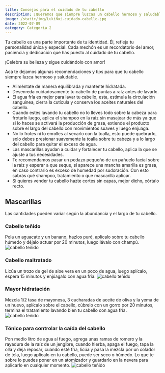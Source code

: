 ```yaml
---
title: Consejos para el cuidado de tu cabello
description: ¡Queremos que siempre luzcas un cabello hermoso y saludable! Por eso, te compartimos algunos consejos que te ayudarán a cuidarlo y mantenerlo fuerte a pesar de los factores externos como el clima, la temperatura y los tratamientos a los que se expone. ¡No dudes en ponerlos en práctica!
image: /static/img/LukiNui-cuidado-cabello.jpg
date: 2022-07-09
category: Categoría 2
---
```

Tu cabello es una parte importante de tu identidad. Él, refleja tu personalidad única y especial. Cada mechón es un recordatorio del amor, paciencia y dedicación que has puesto al cuidado de tu cabello.

¡Celebra su belleza y sigue cuidándolo con amor!

Acá te dejamos algunas recomendaciones y tips para que tu cabello siempre luzca hermoso y saludable.

- Aliméntate de manera equilibrada y mantente hidratada.
- Desenreda cuidadosamente tu cabello de puntas a raíz antes de lavarlo.
- El agua fría es mejor para lavar tu cabello, esta, estimula la circulación sanguínea, cierra la cutícula y conserva los aceites naturales del cabello.
- Cuando estés lavando tu cabello no lo lleves todo sobre la cabeza para frotarlo luego, aplica el shampoo en la raiz sin masajear de más ya que si lo haces se activará la producción de grasa, extiende el producto sobre el largo del cabello con movimientos suaves y luego enjuaga.
- No lo frotes ni lo enrolles al secarlo con la toalla, esto puede quebrarlo, solo debes presionar suavemente la toalla sobre tu cabeza y a lo largo del cabello para quitar el exceso de agua.
- Las mascarillas ayudan a cuidar y fortalecer tu cabello, aplica la que se ajuste a tus necesidades.
- Te recomendamos pasar un pedazo pequeño de un pañuelo facial sobre la raíz y esperar a que seque, si aparece una mancha amarilla es grasa, en caso contrario es exceso de humedad por sudoración. Con esto sabrás qué shampoo, tratamiento o que mascarilla aplicar. 
- Si quieres vender tu cabello hazte cortes sin capas, mejor dicho, córtalo recto.

## Mascarillas
Las cantidades pueden variar según la abundancia y el largo de tu cabello.

### Cabello teñido
Pela un aguacate y un banano, hazlos puré, aplícalo sobre tu cabello húmedo y déjalo actuar por 20 minutos, luego lávalo con champú.
![cabello teñido](/static/img/LukiNui-Tinte.jpg)

### Cabello maltratado
Licúa un trozo de gel de aloe vera en un poco de agua, luego aplícalo, espera 15 minutos y enjúagalo con agua fría.
![cabello teñido](/static/img/LukiNui-Maltratado.jpg)

### Mayor hidratación
Mezcla 1/2 tasa de mayonesa, 3 cucharadas de aceite de oliva y la yema de un huevo, aplícalo sobre el cabello, cúbrelo con un gorro por 20 minutos, termina el tratamiento lavando bien tu cabello con agua fría.
![cabello teñido](/static/img/LukiNui-Hidratado.jpg)

### Tónico para controlar la caída del cabello
Pon medio litro de agua al fuego, agrega unas ramas de romero y la rayadura de la raíz de un jengibre, cuando hierba, apaga el fuego, tapa la olla y deja reposar, cuando esté fría, licúa y pasa la mezcla por un colador de tela, luego aplícalo en tu cabello, puede ser seco o húmedo. Lo que te sobre lo puedes poner en un atomizador y guardarlo en la nevera para aplicarlo en cualquier momento.
![cabello teñido](/static/img/LukiNui-Caida.jpg)